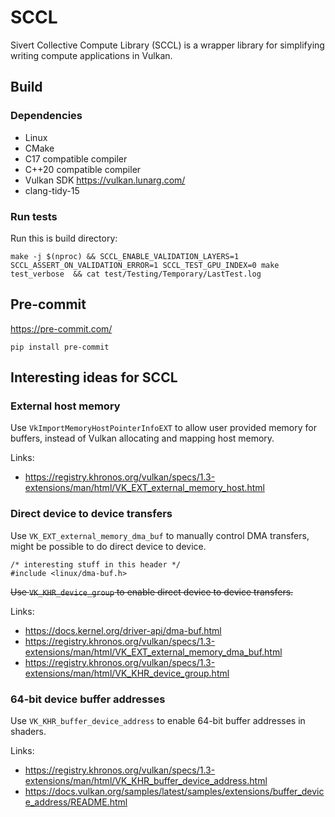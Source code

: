# SCCL
Sivert Collective Compute Library (SCCL) is a wrapper library for simplifying writing compute applications in Vulkan.

## Build

### Dependencies
* Linux
* CMake
* C17 compatible compiler
* C++20 compatible compiler
* Vulkan SDK https://vulkan.lunarg.com/
* clang-tidy-15

### Run tests
Run this is build directory:
```
make -j $(nproc) && SCCL_ENABLE_VALIDATION_LAYERS=1 SCCL_ASSERT_ON_VALIDATION_ERROR=1 SCCL_TEST_GPU_INDEX=0 make test_verbose  && cat test/Testing/Temporary/LastTest.log 
```

## Pre-commit
https://pre-commit.com/
```
pip install pre-commit
```

## Interesting ideas for SCCL

### External host memory

Use `VkImportMemoryHostPointerInfoEXT` to allow user provided memory for buffers, instead of Vulkan allocating and mapping host memory.

Links:
* https://registry.khronos.org/vulkan/specs/1.3-extensions/man/html/VK_EXT_external_memory_host.html

### Direct device to device transfers

Use `VK_EXT_external_memory_dma_buf` to manually control DMA transfers, might be possible to do direct device to device.

```
/* interesting stuff in this header */
#include <linux/dma-buf.h>
```

~~Use `VK_KHR_device_group` to enable direct device to device transfers.~~

Links:
* https://docs.kernel.org/driver-api/dma-buf.html
* https://registry.khronos.org/vulkan/specs/1.3-extensions/man/html/VK_EXT_external_memory_dma_buf.html
* https://registry.khronos.org/vulkan/specs/1.3-extensions/man/html/VK_KHR_device_group.html

### 64-bit device buffer addresses

Use `VK_KHR_buffer_device_address` to enable 64-bit buffer addresses in shaders. 

Links:
* https://registry.khronos.org/vulkan/specs/1.3-extensions/man/html/VK_KHR_buffer_device_address.html
* https://docs.vulkan.org/samples/latest/samples/extensions/buffer_device_address/README.html
